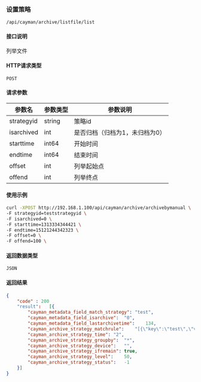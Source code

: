 ### 设置策略
`/api/cayman/archive/listfile/list`

#### 接口说明
列举文件

#### HTTP请求类型
`POST`

#### 请求参数
|参数名|参数类型|参数说明|
|--|--|--|
|strategyid|string|策略id|
|isarchived|int|是否归档（归档为1，未归档为0）|
|starttime|int64|开始时间|
|endtime|int64|结束时间|
|offset|int|列举起始点|
|offend|int|列举终点|


#### 使用示例
```sh
curl -XPOST http://192.168.1.100/api/cayman/archive/archivebymanual \
-F strategyid=teststrategyid \
-F isarchived=0 \
-F starttime=1313334344421 \
-F endtime=15121244342323 \
-F offset=0 \
-F offend=100 \
```

#### 返回数据类型
`JSON`

#### 返回结果
```json
{
    "code" : 200
	"result":	[{
		"cayman_metadata_field_match_strategy":	"test",
		"cayman_metadata_field_isarchive":	"0",
		"cayman_metadata_field_lastarchivetime":	134,
		"cayman_archive_strategy_matchrule":	"[{\"key\":\"test\",\"value\":\"test\",\"match\":\"=\"}]",
		"cayman_archive_strategy_time":	"2",
		"cayman_archive_strategy_groupby":	"*",
		"cayman_archive_strategy_device":	"",
		"cayman_archive_strategy_ifremain":	true,
		"cayman_archive_strategy_level":	50,
		"cayman_archive_strategy_status":	-1
	}]
}
```

